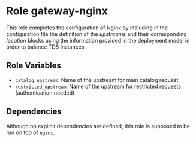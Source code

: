 Role gateway-nginx
======================

This role completes the configuration of Nginx by including in the configuration file the definition of the *upstreams* and their corresponding *location* blocks using the information provided in the deployment model in order to balance TDS instances.


Role Variables
--------------

* `catalog_upstream`: Name of the upstream for main catalog request
* `restricted_upstream`: Name of the upstream for restricted requests (authentication needed)

Dependencies
------------

Although no explicit dependencies are defined, this role is supposed to be run on top of `nginx`.

